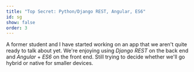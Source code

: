 ```yaml
---
title: "Top Secret: Python/Django REST, Angular, ES6"
id: sg
show: false
order: 3
---
```


A former student and I have started working on an app that we aren't quite ready to
talk about yet.  We're enjoying using *Django REST* on the back end and *Angular* + *ES6*
on the front end.  Still trying to decide whether we'll go hybrid or native for 
smaller devices.
